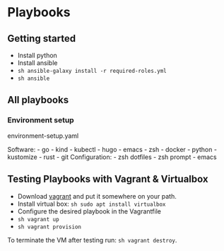 # Playbooks

## Getting started

* Install python
* Install ansible
* ```sh ansible-galaxy install -r required-roles.yml```
* ```sh ansible ```

## All playbooks

### Environment setup

environment-setup.yaml

Software:
    - go
    - kind
    - kubectl
    - hugo
    - emacs
    - zsh
    - docker
    - python
    - kustomize
    - rust
    - git
Configuration:
    - zsh dotfiles
    - zsh prompt
    - emacs

## Testing Playbooks with Vagrant & Virtualbox

* Download [vagrant](https://www.vagrantup.com/downloads.html) and put it somewhere on your path.
* Install virtual box: ```sh sudo apt install virtualbox```
* Configure the desired playbook in the Vagrantfile
* ```sh vagrant up```
* ```sh vagrant provision```

To terminate the VM after testing run: ```sh vagrant destroy```.


